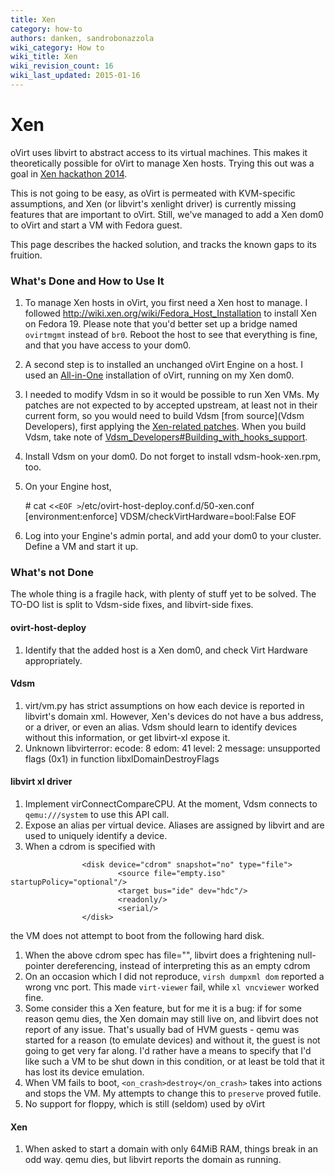 ```yaml
---
title: Xen
category: how-to
authors: danken, sandrobonazzola
wiki_category: How to
wiki_title: Xen
wiki_revision_count: 16
wiki_last_updated: 2015-01-16
---
```


# Xen

oVirt uses libvirt to abstract access to its virtual machines. This makes it theoretically possible for oVirt to manage Xen hosts. Trying this out was a goal in [Xen hackathon 2014](http://wiki.xen.org/wiki/Hackathon/May2014#Libvirt_and_Xen_integration_.2F_co-operation).

This is not going to be easy, as oVirt is permeated with KVM-specific assumptions, and Xen (or libvirt's xenlight driver) is currently missing features that are important to oVirt. Still, we've managed to add a Xen dom0 to oVirt and start a VM with Fedora guest.

This page describes the hacked solution, and tracks the known gaps to its fruition.

### What's Done and How to Use It

1.  To manage Xen hosts in oVirt, you first need a Xen host to manage. I followed <http://wiki.xen.org/wiki/Fedora_Host_Installation> to install Xen on Fedora 19. Please note that you'd better set up a bridge named `ovirtmgmt` instead of `br0`. Reboot the host to see that everything is fine, and that you have access to your dom0.
2.  A second step is to installed an unchanged oVirt Engine on a host. I used an [All-in-One](http://www.ovirt.org/Feature/AllInOne) installation of oVirt, running on my Xen dom0.
3.  I needed to modify Vdsm in so it would be possible to run Xen VMs. My patches are not expected to by accepted upstream, at least not in their current form, so you would need to build Vdsm [from source](Vdsm Developers), first applying the [Xen-related patches](http://gerrit.ovirt.org/#/q/status:open+project:vdsm+branch:master+topic:xen,n,z). When you build Vdsm, take note of [Vdsm_Developers#Building_with_hooks_support](Vdsm_Developers#Building_with_hooks_support).
4.  Install Vdsm on your dom0. Do not forget to install vdsm-hook-xen.rpm, too.
5.  On your Engine host,

      # cat <`<EOF >`/etc/ovirt-host-deploy.conf.d/50-xen.conf 
      [environment:enforce]
      VDSM/checkVirtHardware=bool:False
      EOF

1.  Log into your Engine's admin portal, and add your dom0 to your cluster. Define a VM and start it up.

### What's not Done

The whole thing is a fragile hack, with plenty of stuff yet to be solved. The TO-DO list is split to Vdsm-side fixes, and libvirt-side fixes.

#### ovirt-host-deploy

1.  Identify that the added host is a Xen dom0, and check Virt Hardware appropriately.

#### Vdsm

1.  virt/vm.py has strict assumptions on how each device is reported in libvirt's domain xml. However, Xen's devices do not have a bus address, or a driver, or even an alias. Vdsm should learn to identify devices without this information, or get libvirt-xl expose it.
2.  Unknown libvirterror: ecode: 8 edom: 41 level: 2 message: unsupported flags (0x1) in function libxlDomainDestroyFlags

#### libvirt xl driver

1.  Implement virConnectCompareCPU. At the moment, Vdsm connects to `qemu:///system` to use this API call.
2.  Expose an alias per virtual device. Aliases are assigned by libvirt and are used to uniquely identify a device.
3.  When a cdrom is specified with

<!-- -->

                    <disk device="cdrom" snapshot="no" type="file">
                            <source file="empty.iso" startupPolicy="optional"/>
                            <target bus="ide" dev="hdc"/>
                            <readonly/>
                            <serial/>
                    </disk>

the VM does not attempt to boot from the following hard disk.

1.  When the above cdrom spec has file="", libvirt does a frightening null-pointer dereferencing, instead of interpreting this as an empty cdrom
2.  On an occasion which I did not reproduce, `virsh dumpxml dom` reported a wrong vnc port. This made `virt-viewer` fail, while `xl vncviewer` worked fine.
3.  Some consider this a Xen feature, but for me it is a bug: if for some reason qemu dies, the Xen domain may still live on, and libvirt does not report of any issue. That's usually bad of HVM guests - qemu was started for a reason (to emulate devices) and without it, the guest is not going to get very far along. I'd rather have a means to specify that I'd like such a VM to be shut down in this condition, or at least be told that it has lost its device emulation.
4.  When VM fails to boot, `<on_crash>destroy</on_crash>` takes into actions and stops the VM. My attempts to change this to `preserve` proved futile.
5.  No support for floppy, which is still (seldom) used by oVirt

#### Xen

1.  When asked to start a domain with only 64MiB RAM, things break in an odd way. qemu dies, but libvirt reports the domain as running.
